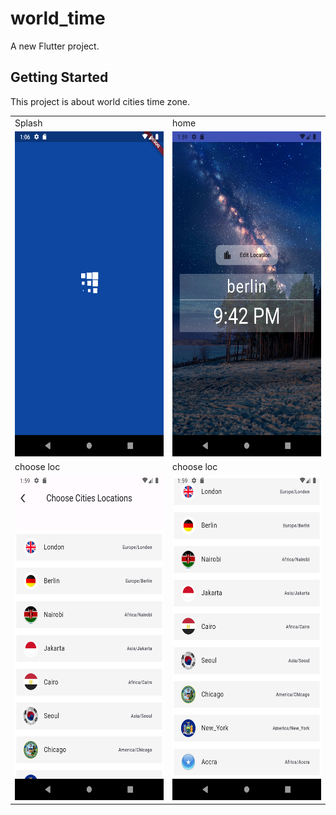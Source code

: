 # world_time

A new Flutter project.

## Getting Started

This project is about world cities time zone.

<table>
  <tr>
    <td>Splash</td>
    <td>home</td>
  </tr>
  
  <tr>
    <td><img src="https://github.com/imziaurrehman/worldcitiestimezone/blob/main/assets/Screenshot_1710619574.png" width=270 height=520></td>
    <td><img src="https://github.com/imziaurrehman/worldcitiestimezone/blob/main/assets/Screenshot_1710622741.png" width=270 height=520></td>
  </tr>

<tr>
    <td>choose loc</td>
    <td>choose loc</td>
  
  </tr>
<td><img src="https://github.com/imziaurrehman/worldcitiestimezone/blob/main/assets/Screenshot_1710622792.png" width=270 height=520></td>
    <td><img src="https://github.com/imziaurrehman/worldcitiestimezone/blob/main/assets/Screenshot_1710622799.png" width=270 height=520></td>
  <tr>
  
  </tr>
 </table>
